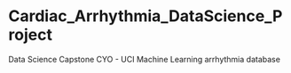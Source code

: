 # Cardiac_Arrhythmia_DataScience_Project
Data Science Capstone CYO - UCI Machine Learning arrhythmia database
